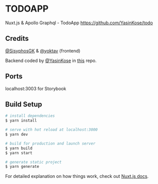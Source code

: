 # TODOAPP
Nuxt.js & Apollo Graphql - TodoApp https://github.com/YasinKose/todo
## Credits
[@SisyphosGK](https://github.com/SisyphosGK/) &
[@yoktav](https://github.com/yoktav/) (frontend)

Backend coded by [@YasinKose](https://github.com/YasinKose/) in [this](https://github.com/YasinKose/todo) repo.

## Ports
localhost:3003 for Storybook

## Build Setup

```bash
# install dependencies
$ yarn install

# serve with hot reload at localhost:3000
$ yarn dev

# build for production and launch server
$ yarn build
$ yarn start

# generate static project
$ yarn generate
```

For detailed explanation on how things work, check out [Nuxt.js docs](https://nuxtjs.org).
